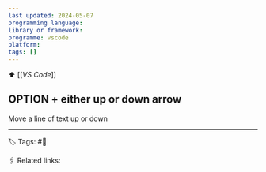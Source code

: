 ```yaml
---
last updated: 2024-05-07
programming language: 
library or framework: 
programme: vscode
platform: 
tags: []
---
```

⬆ [[_VS Code_]]
## OPTION + either up or down arrow
Move a line of text up or down

---
🏷 Tags:  #🌱

🖇 Related links:
